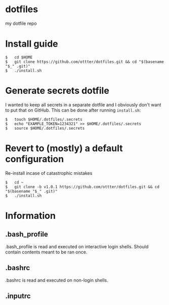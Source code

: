 # dotfiles
my dotfile repo

# Install guide
```
$   cd $HOME
$   git clone https://github.com/ottter/dotfiles.git && cd "$(basename "$_" .git)"
$   ./install.sh
```

# Generate secrets dotfile
I wanted to keep all secrets in a separate dotfile and I obviously don't want to put that on GitHub. This can be done after running `install.sh`:
```
$   touch $HOME/.dotfiles/.secrets
$   echo "EXAMPLE_TOKEN=1234321" >> $HOME/.dotfiles/.secrets
$   source $HOME/.dotfiles/.secrets
```

# Revert to (mostly) a default configuration
Re-install incase of catastrophic mistakes
```
$   cd ~
$   git clone -b v1.0.1 https://github.com/ottter/dotfiles.git && cd "$(basename "$_" .git)"
$   ./install.sh
```

# Information

## .bash_profile
.bash_profile is read and executed on interactive login shells. Should contain contents meant to be ran once.
## .bashrc
.bashrc is read and executed on non-login shells.
## .inputrc